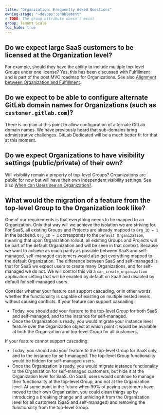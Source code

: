 ```yaml
---
title: "Organization: Frequently Asked Questions"
owning-stage: "~devops::enablement"
# TODO: The group attribute doesn't exist
group: Tenant Scale
toc_hide: true
---
```


## Do we expect large SaaS customers to be licensed at the Organization level?

For example, should they have the ability to include multiple top-level Groups under one license?
Yes, this has been discussed with Fulfillment and is part of the post MVC roadmap for Organizations.
See also [Alignment between Organization and Fulfillment](index.md#alignment-between-organization-and-fulfillment).

## Do we expect to be able to configure alternate GitLab domain names for Organizations (such as `customer.gitlab.com`)?

There is no plan at this point to allow configuration of alternate GitLab domain names.
We have previously heard that sub-domains bring administrative challenges.
GitLab Dedicated will be a much better fit for that at this moment.

## Do we expect Organizations to have visibility settings (public/private) of their own?

Will visibility remain a property of top-level Groups?
Organizations are public for now but will have their own independent visibility settings.
See also [When can Users see an Organization?](organization-users.md#when-can-users-see-an-organization).

## What would the migration of a feature from the top-level Group to the Organization look like?

One of our requirements is that everything needs to be mapped to an Organization.
Only that way will we achieve the isolation we are striving for.
For SaaS, all existing Groups and Projects are already mapped to `Org_ID = 1` in the backend.
`Org_ID = 1` corresponds to the `Default Organization`, meaning that upon Organization rollout, all existing Groups and Projects will be part of the default Organization and will be seen in that context.
Because we want to achieve as much parity as possible between SaaS and self-managed, self-managed customers would also get everything mapped to the default Organization.
The difference between SaaS and self-managed is that for SaaS we expect users to create many Organizations, and for self-managed we do not.
We will control this via a `can_create_organization` application setting that will be enabled by default on SaaS and disabled by default for self-managed users.

Consider whether your feature can support cascading, or in other words, whether the functionality is capable of existing on multiple nested levels without causing conflicts.
If your feature can support cascading:

- Today, you should add your feature to the top-level Group for both SaaS and self-managed, and to the instance for self-managed.
- Once the Organization is ready, you would migrate your instance level feature over the Organization object at which point it would be available at both the Organization and top-level Group for all customers.

If your feature cannot support cascading:

- Today, you should add your feature to the top-level Group for SaaS only, and to the instance for self-managed. The top-level Group functionality would be hidden for self-managed users.
- Once the Organization is ready, you would migrate instance functionality to the Organization for self-managed customers, but hide it at the Organization level for SaaS. On SaaS, users would continue to manage their functionality at the top-level Group, and not at the Organization level. At some point in the future when 99% of paying customers have moved to their own Organization, you could clean things up by introducing a breaking change and unhiding it from the Organization level for all customers (SaaS and self-managed) and removing the functionality from the top-level Group.
